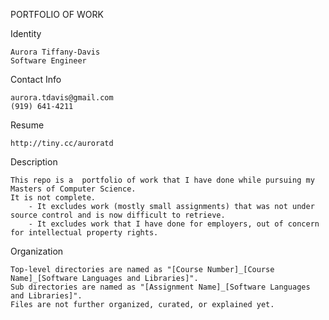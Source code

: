 PORTFOLIO OF WORK

Identity

    Aurora Tiffany-Davis
    Software Engineer

Contact Info

    aurora.tdavis@gmail.com
    (919) 641-4211

Resume

    http://tiny.cc/auroratd

Description

    This repo is a  portfolio of work that I have done while pursuing my Masters of Computer Science.
    It is not complete.
        - It excludes work (mostly small assignments) that was not under source control and is now difficult to retrieve.
        - It excludes work that I have done for employers, out of concern for intellectual property rights.
        
Organization

    Top-level directories are named as "[Course Number]_[Course Name]_[Software Languages and Libraries]".
    Sub directories are named as "[Assignment Name]_[Software Languages and Libraries]".
    Files are not further organized, curated, or explained yet.